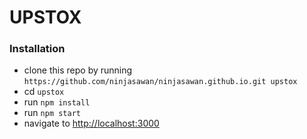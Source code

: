 # UPSTOX

### Installation

- clone this repo by running `https://github.com/ninjasawan/ninjasawan.github.io.git upstox`
- cd `upstox`
- run `npm install`
- run `npm start`
- navigate to [http://localhost:3000](http://localhost:3000)
